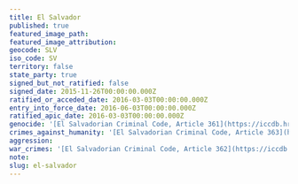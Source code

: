 ```yaml
---
title: El Salvador
published: true
featured_image_path:
featured_image_attribution:
geocode: SLV
iso_code: SV
territory: false
state_party: true
signed_but_not_ratified: false
signed_date: 2015-11-26T00:00:00.000Z
ratified_or_acceded_date: 2016-03-03T00:00:00.000Z
entry_into_force_date: 2016-06-03T00:00:00.000Z
ratified_apic_date: 2016-03-03T00:00:00.000Z
genocide: '[El Salvadorian Criminal Code, Article 361](https://iccdb.hrlc.net/data/doc/577/)'
crimes_against_humanity: '[El Salvadorian Criminal Code, Article 363](https://iccdb.hrlc.net/data/doc/577/)'
aggression:
war_crimes: '[El Salvadorian Criminal Code, Article 362](https://iccdb.hrlc.net/data/doc/577/)'
note:
slug: el-salvador
---
```




